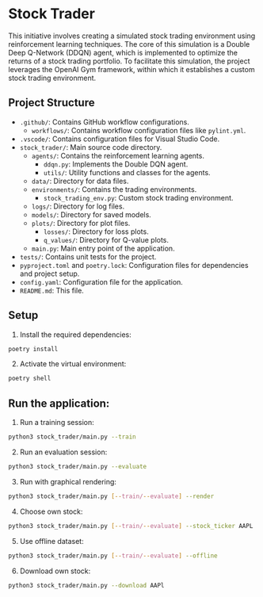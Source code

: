 # Stock Trader

This initiative involves creating a simulated stock trading environment using reinforcement learning techniques. The core of this simulation is a Double Deep Q-Network (DDQN) agent, which is implemented to optimize the returns of a stock trading portfolio. To facilitate this simulation, the project leverages the OpenAI Gym framework, within which it establishes a custom stock trading environment.

## Project Structure

- `.github/`: Contains GitHub workflow configurations.
  - `workflows/`: Contains workflow configuration files like `pylint.yml`.
- `.vscode/`: Contains configuration files for Visual Studio Code.
- `stock_trader/`: Main source code directory.
  - `agents/`: Contains the reinforcement learning agents.
    - `ddqn.py`: Implements the Double DQN agent.
    - `utils/`: Utility functions and classes for the agents.
  - `data/`: Directory for data files.
  - `environments/`: Contains the trading environments.
    - `stock_trading_env.py`: Custom stock trading environment.
  - `logs/`: Directory for log files.
  - `models/`: Directory for saved models.
  - `plots/`: Directory for plot files.
    - `losses/`: Directory for loss plots.
    - `q_values/`: Directory for Q-value plots.
  - `main.py`: Main entry point of the application.
- `tests/`: Contains unit tests for the project.
- `pyproject.toml` and `poetry.lock`: Configuration files for dependencies and project setup.
- `config.yaml`: Configuration file for the application.
- `README.md`: This file.

## Setup

1. Install the required dependencies:

```sh
poetry install
```

2. Activate the virtual environment:

```sh
poetry shell
```

## Run the application:

1. Run a training session:

```sh
python3 stock_trader/main.py --train
```

2. Run an evaluation session:

```sh
python3 stock_trader/main.py --evaluate
```

3. Run with graphical rendering:

```sh
python3 stock_trader/main.py [--train/--evaluate] --render
```

4. Choose own stock:

```sh
python3 stock_trader/main.py [--train/--evaluate] --stock_ticker AAPL
```

5. Use offline dataset:

```sh
python3 stock_trader/main.py [--train/--evaluate] --offline
```

6. Download own stock:

```sh
python3 stock_trader/main.py --download AAPl
```
